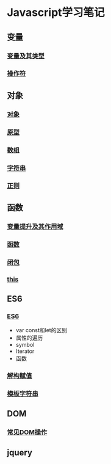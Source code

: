 # Javascript学习笔记
## 变量
### [变量及其类型](https://github.com/lancertea/javascript-/blob/master/variable/variable_and_type.md)
### [操作符](https://github.com/lancertea/javascript-/blob/master/variable/operator.md)

## 对象
### [对象](https://github.com/lancertea/javascript-/blob/master/object/object.md)
### [原型](https://github.com/lancertea/javascript-/blob/master/object/prototype.md)
### [数组](https://github.com/lancertea/javascript-/blob/master/object/array.md)
### [字符串](https://github.com/lancertea/javascript-/blob/master/object/string.md)
### [正则](https://github.com/lancertea/javascript-/blob/master/RegExp/regex.md)


## 函数
### [变量提升及其作用域](https://github.com/lancertea/javascript-/blob/master/function/scope.md)
### [函数](https://github.com/lancertea/javascript-/blob/master/function/function.md)
### [闭包](https://github.com/lancertea/javascript-/blob/master/function/closure.md)
### [this](https://github.com/lancertea/javascript-/blob/master/function/this.md)

## ES6
### [ES6](https://github.com/lancertea/javascript-/blob/master/ES6/ES6.md)
- var const和let的区别
- 属性的遍历
- symbol
- Iterator
- 函数
### [解构赋值](https://github.com/lancertea/javascript-/blob/master/ES6/destruct.html)
### [模板字符串](https://github.com/lancertea/javascript-/blob/master/ES6/string.html)

## DOM
### [常见DOM操作](https://github.com/lancertea/javascript-/blob/master/DOM/box.md)

## jquery

